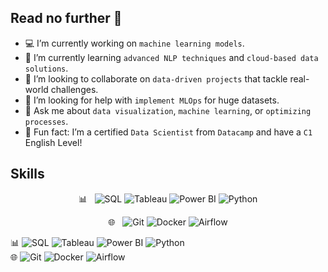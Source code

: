 ## Read no further 👋

* 💻 I’m currently working on `machine learning models`.  
* 🌱 I’m currently learning `advanced NLP techniques` and `cloud-based data solutions`.  
* 🔮 I’m looking to collaborate on `data-driven projects` that tackle real-world challenges.  
* 🧐 I’m looking for help with `implement MLOps` for huge datasets.  
* 💬 Ask me about `data visualization`, `machine learning`, or `optimizing processes`.    
* 💎 Fun fact: I’m a certified `Data Scientist` from `Datacamp` and have a `C1` English Level!

## Skills

<p align="center">
  📊&nbsp;&nbsp;
  <img src="https://img.shields.io/badge/SQL-FFD700?style=for-the-badge&logo=postgresql&logoColor=FFD700&labelColor=000000" alt="SQL"/>
  <img src="https://img.shields.io/badge/Tableau-FFD700?style=for-the-badge&logo=tableau&logoColor=FFD700&labelColor=000000" alt="Tableau"/>
  <img src="https://img.shields.io/badge/Power_BI-FFD700?style=for-the-badge&logo=google-analytics&logoColor=FFD700&labelColor=000000" alt="Power BI"/>
  <img src="https://img.shields.io/badge/Python-FFD700?style=for-the-badge&logo=python&logoColor=FFD700&labelColor=000000" alt="Python"/>
</p>

<p align="center">
  🌐&nbsp;&nbsp;
  <img src="https://img.shields.io/badge/Git-FFD700?style=for-the-badge&logo=git&logoColor=FFD700&labelColor=000000" alt="Git"/>
  <img src="https://img.shields.io/badge/Docker-FFD700?style=for-the-badge&logo=docker&logoColor=FFD700&labelColor=000000" alt="Docker"/>
  <img src="https://img.shields.io/badge/Airflow-FFD700?style=for-the-badge&logo=apache-airflow&logoColor=FFD700&labelColor=000000" alt="Airflow"/>
</p>




📊 ![SQL](https://img.shields.io/badge/SQL-FFD700?style=for-the-badge&logo=postgresql&logoColor=FFD700&labelColor=000000)
![Tableau](https://img.shields.io/badge/Tableau-FFD700?style=for-the-badge&logo=tableau&logoColor=FFD700&labelColor=000000)
![Power BI](https://img.shields.io/badge/Power_BI-FFD700?style=for-the-badge&logo=google-analytics&logoColor=FFD700&labelColor=000000)
![Python](https://img.shields.io/badge/Python-FFD700?style=for-the-badge&logo=python&logoColor=FFD700&labelColor=000000)</br>
🌐
![Git](https://img.shields.io/badge/Git-FFD700?style=for-the-badge&logo=git&logoColor=FFD700&labelColor=000000)
![Docker](https://img.shields.io/badge/Docker-FFD700?style=for-the-badge&logo=docker&logoColor=FFD700&labelColor=000000)
![Airflow](https://img.shields.io/badge/Airflow-FFD700?style=for-the-badge&logo=apache-airflow&logoColor=FFD700&labelColor=000000)

<!--
**rownlet/rownlet** is a ✨ _special_ ✨ repository because its `README.md` (this file) appears on your GitHub profile.

Here are some ideas to get you started:



-->
